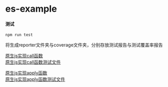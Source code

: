 # es-example

#### 测试
```
npm run test
```
将生成reporter文件夹与coverage文件夹，分别存放测试报告与测试覆盖率报告

[原生js实现call函数](./javascript/myCall.js) \
[原生js实现call函数测试文件](./test/javascript/myCall.test.js)

[原生js实现apply函数](./javascript/myApply.js) \
[原生js实现apply函数测试文件](./test/javascript/myApply.test.js)
